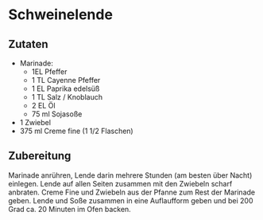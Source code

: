 # Schweinelende

## Zutaten
- Marinade:
    - 1EL Pfeffer
    - 1 TL Cayenne Pfeffer
    - 1 EL Paprika edelsüß
    - 1 TL Salz / Knoblauch
    - 2 EL Öl
    - 75 ml Sojasoße
- 1 Zwiebel
- 375 ml Creme fine (1 1/2 Flaschen)

## Zubereitung
Marinade anrühren, Lende darin mehrere Stunden (am besten über Nacht) einlegen. 
Lende auf allen Seiten zusammen mit den Zwiebeln scharf anbraten.
Creme Fine und Zwiebeln aus der Pfanne zum Rest der Marinade geben.
Lende und Soße zusammen in eine Auflaufform geben und bei 200 Grad ca. 20 Minuten im Ofen backen.

